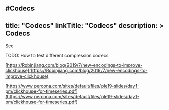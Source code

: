 #Codecs
---
title: "Codecs"
linkTitle: "Codecs"
description: >
    Codecs
---
See

TODO: How to test different compression codecs

[https://Robinjiang.com/blog/2019/7/new-encodings-to-improve-clickhouse](https://Robinjiang.com/blog/2019/7/new-encodings-to-improve-clickhouse)

[https://www.percona.com/sites/default/files/ple19-slides/day1-pm/clickhouse-for-timeseries.pdf](https://www.percona.com/sites/default/files/ple19-slides/day1-pm/clickhouse-for-timeseries.pdf)
